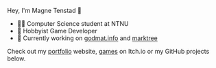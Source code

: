 Hey, I'm Magne Tenstad 👋

- 👨‍🎓 Computer Science student at NTNU 
- 👾 Hobbyist Game Developer
- 📌 Currently working on [godmat.info](https://github.com/magnetenstad/godmat.info) and [marktree](https://github.com/magnetenstad/marktree)

Check out my [portfolio](https://magne.dev) website, [games](https://magnetenstad.itch.io/) on Itch.io or my GitHub projects below.
